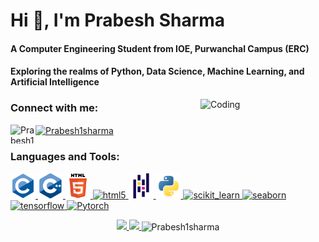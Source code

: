 <h1 align="left">Hi 👋, I'm Prabesh Sharma</h1>
<h4 align="left">A Computer Engineering Student from IOE, Purwanchal Campus (ERC)</h4>
<h4 align="left">Exploring the realms of Python, Data Science, Machine Learning, and Artificial Intelligence</h4>
<img align="right" alt="Coding" width="200" src="https://raw.githubusercontent.com/TheDudeThatCode/TheDudeThatCode/master/Assets/Developer.gif">



<h3 align="left">Connect with me:</h3>
<p align="left">
    <a href="https://www.linkedin.com/in/prabesh-sharma06/" target="_blank"><img align="left"
            src="https://upload.wikimedia.org/wikipedia/commons/thumb/c/ca/LinkedIn_logo_initials.png/900px-LinkedIn_logo_initials.png?20140125013055" alt="Prabesh1sharma" height="30"
            width="40" /></a>
    <a href="https://www.facebook.com/prabesh.sharma27/" target="_blank"><img align="center"
            src="https://upload.wikimedia.org/wikipedia/en/thumb/0/04/Facebook_f_logo_%282021%29.svg/768px-Facebook_f_logo_%282021%29.svg.png?20210818083032"
            alt="Prabesh1sharma" height="30" width="40" /></a>
</p>

<h3 align="left">Languages and Tools:</h3>
<p align="left"> <a href="https://www.cprogramming.com/" target="_blank" rel="noreferrer"> <img
            src="https://raw.githubusercontent.com/devicons/devicon/master/icons/c/c-original.svg" alt="c" width="40"
            height="40" /> </a> <a href="https://www.w3schools.com/cpp/" target="_blank" rel="noreferrer"> <img
            src="https://raw.githubusercontent.com/devicons/devicon/master/icons/cplusplus/cplusplus-original.svg"
            alt="cplusplus" width="40" height="40" /> </a>   <a href="https://www.w3.org/html/" target="_blank"
        rel="noreferrer"> <img
            src="https://raw.githubusercontent.com/devicons/devicon/master/icons/html5/html5-original-wordmark.svg"
            alt="html5" width="40" height="40" /> </a> 
    <a href="https://www.djangoproject.com/" target="_blank"
        rel="noreferrer"> <img
            src="https://nextsoftware.io/files/images/logos/main/django-logo.png"
            alt="html5" width="40" height="40" /> </a><a href="https://pandas.pydata.org/" target="_blank"
        rel="noreferrer"> <img
            src="https://raw.githubusercontent.com/devicons/devicon/2ae2a900d2f041da66e950e4d48052658d850630/icons/pandas/pandas-original.svg"
            alt="pandas" width="40" height="40" /> </a> <a href="https://www.python.org" target="_blank"
        rel="noreferrer"> <img
            src="https://raw.githubusercontent.com/devicons/devicon/master/icons/python/python-original.svg"
            alt="python" width="40" height="40" /> </a> <a href="https://scikit-learn.org/" target="_blank"
        rel="noreferrer"> <img src="https://upload.wikimedia.org/wikipedia/commons/0/05/Scikit_learn_logo_small.svg"
            alt="scikit_learn" width="40" height="40" /> </a> <a href="https://seaborn.pydata.org/" target="_blank"
        rel="noreferrer"> <img src="https://seaborn.pydata.org/_images/logo-mark-lightbg.svg" alt="seaborn" width="40"
            height="40" /> </a> <a href="https://www.tensorflow.org" target="_blank" rel="noreferrer"> <img
            src="https://www.vectorlogo.zone/logos/tensorflow/tensorflow-icon.svg" alt="tensorflow" width="40"
            height="40" /> </a>
<a href="https://pytorch.org/" target="_blank" rel="noreferrer"> <img
            src="https://upload.wikimedia.org/wikipedia/commons/thumb/1/10/PyTorch_logo_icon.svg/744px-PyTorch_logo_icon.svg.png?20200318225611" alt="Pytorch" width="40"
            height="40" /> </a></p>


<p align="center">
    <a href="https://github.com/Prabesh1sharma">
  <img height="180em" src="https://github-readme-stats-eight-theta.vercel.app/api?username=prabesh1sharma&show_icons=true&theme=algolia&include_all_commits=true&count_private=true"/>
  <img height="180em" src="https://github-readme-stats-eight-theta.vercel.app/api/top-langs/?username=prabesh1sharma&layout=compact&langs_count=8&theme=algolia"/>
 
</a>
<img align="center" src="https://github-readme-streak-stats.herokuapp.com/?user=prabesh1sharma&theme=dark" alt="Prabesh1sharma" />
</p>



